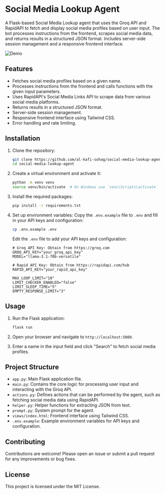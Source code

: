 # Social Media Lookup Agent

A Flask-based Social Media Lookup agent that uses the Groq API and RapidAPI to fetch and display social media profiles based on user input. The bot processes instructions from the frontend, scrapes social media data, and returns results in a structured JSON format. Includes server-side session management and a responsive frontend interface.

![Demo](./demo.gif)

## Features

- Fetches social media profiles based on a given name.
- Processes instructions from the frontend and calls functions with the given input parameters.
- Uses RapidAPI's Social Media Links API to scrape data from various social media platforms.
- Returns results in a structured JSON format.
- Server-side session management.
- Responsive frontend interface using Tailwind CSS.
- Error handling and rate limiting.

## Installation

1. Clone the repository:
    ```sh
    git clone https://github.com/al-kafi-sohag/social-media-lookup-agent.git
    cd social-media-lookup-agent
    ```

2. Create a virtual environment and activate it:
    ```sh
    python -m venv venv
    source venv/bin/activate  # On Windows use `venv\Scripts\activate`
    ```

3. Install the required packages:
    ```sh
    pip install -r requirements.txt
    ```

4. Set up environment variables:
    Copy the `.env.example` file to `.env` and fill in your API keys and configuration:
    ```sh
    cp .env.example .env
    ```

    Edit the `.env` file to add your API keys and configuration:
    ```env
    # Groq API Key: Obtain from https://groq.com
    GROQ_API_KEY="your_groq_api_key"
    MODEL="llama-3.1-70b-versatile"

    # Rapid API Key: Obtain from https://rapidapi.com/hub
    RAPID_API_KEY="your_rapid_api_key"

    MAX_LOOP_LIMIT="10"
    LIMIT_CHECKER_ENABLED="false"
    LIMIT_SLEEP_TIME="5"
    EMPTY_RESPONSE_LIMIT="3"
    ```

## Usage

1. Run the Flask application:
    ```sh
    flask run
    ```

2. Open your browser and navigate to `http://localhost:5000`.

3. Enter a name in the input field and click "Search" to fetch social media profiles.

## Project Structure

- `app.py`: Main Flask application file.
- `main.py`: Contains the core logic for processing user input and interacting with the Groq API.
- `actions.py`: Defines actions that can be performed by the agent, such as fetching social media data using RapidAPI.
- `helper.py`: Helper functions for extracting JSON from text.
- `prompt.py`: System prompt for the agent.
- `views/index.html`: Frontend interface using Tailwind CSS.
- `.env.example`: Example environment variables for API keys and configuration.

## Contributing

Contributions are welcome! Please open an issue or submit a pull request for any improvements or bug fixes.

## License

This project is licensed under the MIT License.